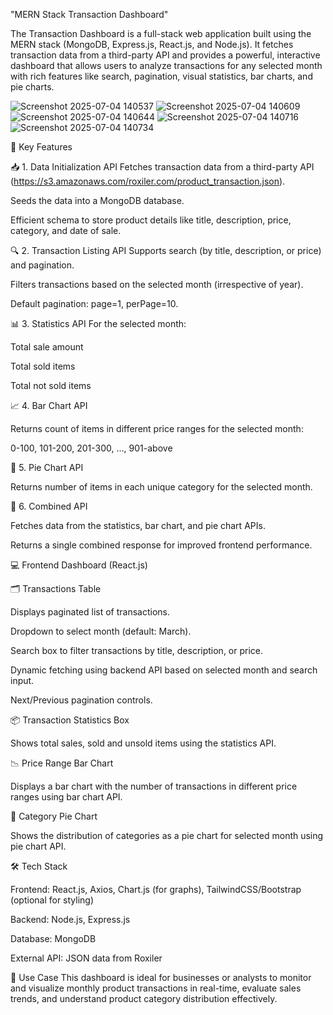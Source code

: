 "MERN Stack Transaction Dashboard"

The Transaction Dashboard is a full-stack web application built using the MERN stack (MongoDB, Express.js, React.js, and Node.js). It fetches transaction data from a third-party API and provides a powerful, interactive dashboard that allows users to analyze transactions for any selected month with rich features like search, pagination, visual statistics, bar charts, and pie charts.

![Screenshot 2025-07-04 140537](https://github.com/user-attachments/assets/bf8ba6a1-a615-4be2-bb7a-b809fd4b6f04)
![Screenshot 2025-07-04 140609](https://github.com/user-attachments/assets/72f18154-3c18-4af7-a511-702d493ef9c6)
![Screenshot 2025-07-04 140644](https://github.com/user-attachments/assets/a28289c0-207a-4720-8b16-b4078ae231f7)
![Screenshot 2025-07-04 140716](https://github.com/user-attachments/assets/84185a63-d783-44ac-8532-14a337d4513c)
![Screenshot 2025-07-04 140734](https://github.com/user-attachments/assets/f9117f4f-aa59-411a-9ca3-c69f451ac884)


🚀 Key Features

📥 1. Data Initialization API
Fetches transaction data from a third-party API (https://s3.amazonaws.com/roxiler.com/product_transaction.json).

Seeds the data into a MongoDB database.

Efficient schema to store product details like title, description, price, category, and date of sale.

🔍 2. Transaction Listing API
Supports search (by title, description, or price) and pagination.

Filters transactions based on the selected month (irrespective of year).

Default pagination: page=1, perPage=10.

📊 3. Statistics API
For the selected month:

Total sale amount

Total sold items

Total not sold items

📈 4. Bar Chart API

Returns count of items in different price ranges for the selected month:

0-100, 101-200, 201-300, ..., 901-above


🥧 5. Pie Chart API

Returns number of items in each unique category for the selected month.


🔄 6. Combined API

Fetches data from the statistics, bar chart, and pie chart APIs.

Returns a single combined response for improved frontend performance.

💻 Frontend Dashboard (React.js) 

🗂️ Transactions Table

Displays paginated list of transactions.

Dropdown to select month (default: March).

Search box to filter transactions by title, description, or price.

Dynamic fetching using backend API based on selected month and search input.

Next/Previous pagination controls.

📦 Transaction Statistics Box

Shows total sales, sold and unsold items using the statistics API.

📉 Price Range Bar Chart

Displays a bar chart with the number of transactions in different price ranges using bar chart API.

🧁 Category Pie Chart

Shows the distribution of categories as a pie chart for selected month using pie chart API.

🛠️ Tech Stack

Frontend: React.js, Axios, Chart.js (for graphs), TailwindCSS/Bootstrap (optional for styling)

Backend: Node.js, Express.js

Database: MongoDB

External API: JSON data from Roxiler

🎯 Use Case
This dashboard is ideal for businesses or analysts to monitor and visualize monthly product transactions in real-time, evaluate sales trends, and understand product category distribution effectively.
